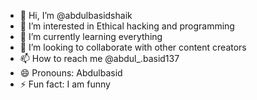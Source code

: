 - 👋 Hi, I’m @abdulbasidshaik
- 👀 I’m interested in Ethical hacking and programming
- 🌱 I’m currently learning everything
- 💞️ I’m looking to collaborate with other content creators
- 📫 How to reach me @abdul_.basid137
- 😄 Pronouns: Abdulbasid
- ⚡ Fun fact: I am funny

<!---
abdulbasidshaik/abdulbasidshaik is a ✨ special ✨ repository because its `README.md` (this file) appears on your GitHub profile.
You can click the Preview link to take a look at your changes.
--->
